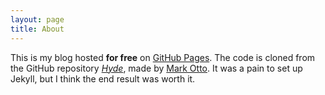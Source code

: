 ```yaml
---
layout: page
title: About
---
```


This is my blog hosted **for free** on [GitHub Pages](https://pages.github.com/). The code is cloned from the GitHub repository [*Hyde*](https://github.com/poole/hyde), made by [Mark Otto](https://github.com/mdo). It was a pain to set up Jekyll, but I think the end result was worth it.
